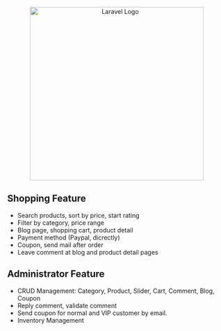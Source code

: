 <p align="center"><a href="https://laravel.com" target="_blank"><img src="https://raw.githubusercontent.com/laravel/art/master/logo-lockup/5%20SVG/2%20CMYK/1%20Full%20Color/laravel-logolockup-cmyk-red.svg" width="400" alt="Laravel Logo"></a></p>

## Shopping Feature
- Search products, sort by price, start rating
- Filter by category, price range
- Blog page, shopping cart, product detail
- Payment method (Paypal, dicrectly)
- Coupon, send mail after order
- Leave comment at blog and product detail pages

## Administrator Feature
- CRUD Management: Category, Product, Slider, Cart, Comment, Blog, Coupon
- Reply comment, validate comment
- Send coupon for normal and VIP customer by email.
- Inventory Management
